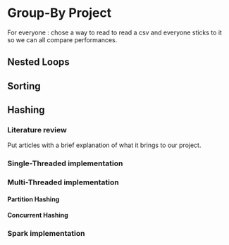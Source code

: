 # Group-By Project
For everyone : chose a way to read to read a csv and everyone sticks to it so we can all compare performances.

## Nested Loops
## Sorting
## Hashing
### Literature review
Put articles with a brief explanation of what it brings to our project.

### Single-Threaded implementation


### Multi-Threaded implementation
#### Partition Hashing
#### Concurrent Hashing

### Spark implementation
